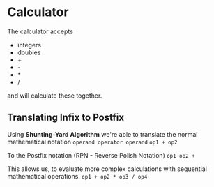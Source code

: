 # Calculator

The calculator accepts 
* integers
* doubles
* \+
* \-
* \*
* /

and will calculate these together.

## Translating Infix to Postfix 

Using **Shunting-Yard Algorithm** we're able to translate the normal mathematical notation
` operand operator operand `
` op1 + op2 `

To the Postfix notation (RPN - Reverse Polish Notation)
` op1 op2 + `

This allows us, to evaluate more complex calculations with sequential mathematical operations.
` op1 + op2 * op3 / op4 `
